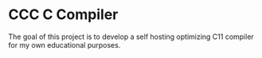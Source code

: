 CCC C Compiler
==============

The goal of this project is to develop a self hosting optimizing C11 compiler
for my own educational purposes.
